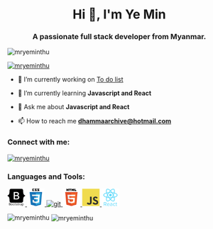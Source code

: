 <h1 align="center">Hi 👋, I'm Ye Min</h1>
<h3 align="center">A passionate full stack developer from Myanmar.</h3>

<p align="left"> <img src="https://komarev.com/ghpvc/?username=mryeminthu&label=Profile%20views&color=0e75b6&style=flat" alt="mryeminthu" /> </p>

<p align="left"> <a href="https://twitter.com/mryeminthu" target="blank"><img src="https://img.shields.io/twitter/follow/mryeminthu?logo=twitter&style=for-the-badge" alt="mryeminthu" /></a> </p>

- 🔭 I’m currently working on [To do list](https://github.com/mryeminthu/To-Do-list)

- 🌱 I’m currently learning **Javascript and React**

- 💬 Ask me about **Javascript and React**

- 📫 How to reach me **dhammaarchive@hotmail.com**

<h3 align="left">Connect with me:</h3>
<p align="left">
<a href="https://twitter.com/mryeminthu" target="blank"><img align="center" src="https://raw.githubusercontent.com/rahuldkjain/github-profile-readme-generator/master/src/images/icons/Social/twitter.svg" alt="mryeminthu" height="30" width="40" /></a>
</p>

<h3 align="left">Languages and Tools:</h3>
<p align="left"> <a href="https://getbootstrap.com" target="_blank" rel="noreferrer"> <img src="https://raw.githubusercontent.com/devicons/devicon/master/icons/bootstrap/bootstrap-plain-wordmark.svg" alt="bootstrap" width="40" height="40"/> </a> <a href="https://www.w3schools.com/css/" target="_blank" rel="noreferrer"> <img src="https://raw.githubusercontent.com/devicons/devicon/master/icons/css3/css3-original-wordmark.svg" alt="css3" width="40" height="40"/> </a> <a href="https://git-scm.com/" target="_blank" rel="noreferrer"> <img src="https://www.vectorlogo.zone/logos/git-scm/git-scm-icon.svg" alt="git" width="40" height="40"/> </a> <a href="https://www.w3.org/html/" target="_blank" rel="noreferrer"> <img src="https://raw.githubusercontent.com/devicons/devicon/master/icons/html5/html5-original-wordmark.svg" alt="html5" width="40" height="40"/> </a> <a href="https://developer.mozilla.org/en-US/docs/Web/JavaScript" target="_blank" rel="noreferrer"> <img src="https://raw.githubusercontent.com/devicons/devicon/master/icons/javascript/javascript-original.svg" alt="javascript" width="40" height="40"/> </a> <a href="https://reactjs.org/" target="_blank" rel="noreferrer"> <img src="https://raw.githubusercontent.com/devicons/devicon/master/icons/react/react-original-wordmark.svg" alt="react" width="40" height="40"/> </a> </p>

<p><img align="left" src="https://github-readme-stats.vercel.app/api/top-langs?username=mryeminthu&show_icons=true&locale=en&layout=compact" alt="mryeminthu" /></p>

<p>&nbsp;<img align="center" src="https://github-readme-stats.vercel.app/api?username=mryeminthu&show_icons=true&locale=en" alt="mryeminthu" /></p>

